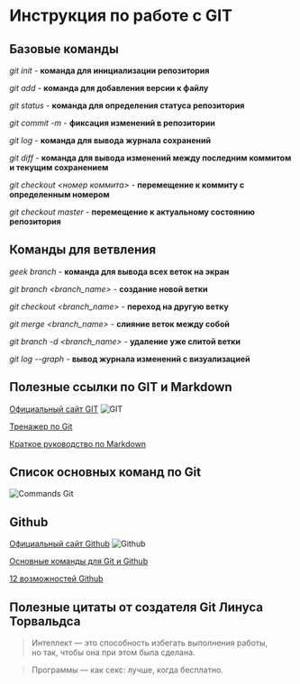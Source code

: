 # Инструкция по работе с GIT

## Базовые команды

*git init* - **команда для инициализации репозитория**

*git add* - **команда для добавления версии к файлу**

*git status* - **команда для определения статуса репозитория**

*git commit -m <message>* - **фиксация изменений в репозитории**

*git log* - **команда для вывода журнала сохранений**

*git diff* - **команда для вывода изменений между последним коммитом и текущим сохранением**

*git checkout <номер коммита>* - **перемещение к коммиту с определенным номером**

*git checkout master* - **перемещение к актуальному состоянию репозитория**

## Команды для ветвления

*geek branch* - **команда для вывода всех веток на экран**

*git branch <branch_name>* - **создание новой ветки**

*git checkout <branch_name>* - **переход на другую ветку**

*git merge <branch_name>* - **слияние веток между собой**

*git branch -d <branch_name>* - **удаление уже слитой ветки**

*git log --graph* - **вывод журнала изменений с визуализацией**
## Полезные ссылки по GIT и Markdown

[Официальный сайт GIT](https://git-scm.com/ "GIT")
![GIT](git.jpg)

[Тренажер по Git](https://learngitbranching.js.org/)

[Краткое руководство по Markdown](https://paulradzkov.com/2014/markdown_cheatsheet/)
## Список основных команд по Git
![Commands Git](git_commands.jpg)
## Github

[Официальный сайт Github](https://github.com/)
![Github](github.png)

[Основные команды для Git и Github](https://training.github.com/downloads/ru/github-git-cheat-sheet/)

[12 возможностей Github](https://javarush.com/groups/posts/1820-12-potrjasajujshikh-vozmozhnostey-github)
## Полезные цитаты от создателя Git Линуса Торвальдса

>Интеллект — это способность избегать выполнения работы, но так, чтобы она при этом была сделана.

>Программы — как секс: лучше, когда бесплатно.
